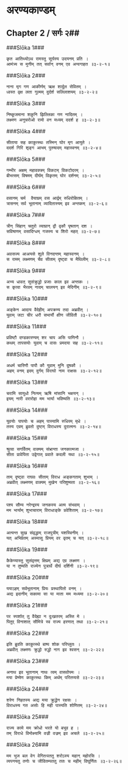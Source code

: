 अरण्यकाण्डम्
===============================


## Chapter 2  / सर्गः २##


###Slōka 1###


    कृत आतिथ्योऽथ रामस्तु सूर्यस्य उदयनम् प्रति ।
    आमंत्र्य स मुनीम् तत् सर्वान् वनम् एव अन्वगाहत ॥३-२-१॥


###Slōka 2###


    नाना मृग गण आकीर्णम् ऋक्ष शार्दूल सेवितम् ।
    ध्वस्त वृक्ष लता गुल्मम् दुर्दर्श सलिलाशयम् ॥३-२-२॥


###Slōka 3###


    निष्कूजमाना शकुनि झिल्लिका गण नादितम् ।
    लक्ष्मण अनुचरोओ रामो वन मध्यम् ददर्श ह ॥३-२-३॥


###Slōka 4###


    सीताया सह काकुत्स्थः तस्मिन् घोर मृग आयुते ।
    ददर्श गिरि शृङ्ग आभम् पुरुषादम् महास्वनम् ॥३-२-४॥


###Slōka 5###


    गम्भीर अक्षम् महावक्त्रम् विकटम् विकटोदरम् ।
    बीभत्सम् विषमम् दीर्घम् विकृतम् घोर दर्शनम् ॥३-२-५॥


###Slōka 6###


    वसानम् चर्म  वैयाघ्रम् वस आर्द्रम् रुधिरोक्षितम् ।
    त्रासनम् सर्व भूतानाम् व्यादितास्यम् इव अन्तकम् ॥३-२-६॥


###Slōka 7###


    त्रीन् सिंहान् चतुरो व्याघ्रान् द्वौ वृकौ पृषतान् दश ।
    सविषाणम् वसादिग्धम् गजस्य च शिरो महत् ॥३-२-७॥


###Slōka 8###


    अवसज्य आअयसे शूले विनदन्तम् महास्वनम् ।
    स रामम् लक्ष्मणम् चैव सीताम् दृष्ट्वा च मैथिलीम् ॥३-२-८॥


###Slōka 9###


    अभ्य धावत् सुसंक्रुद्धो प्रजाः काल इव अन्तकः ।
    स कृत्वा भैरवम् नादम् चालयन् इव मेदिनीम् ॥३-२-९॥


###Slōka 10###


    अङ्केन आदाय वैदेहीम् अपक्रम्य तदा अब्रवीत् ।
    युवाम् जटा चीर धरौ सभार्यौ क्षीण जीवितौ ॥३-२-१०॥


###Slōka 11###


    प्रविष्टौ दण्डकारण्यम् शर चाप असि पाणिनौ ।
    कथम् तापसयोः युवाम् च वासः प्रमदया सह ॥३-२-११॥


###Slōka 12###


    अधर्म चारिणौ पापौ कौ युवाम् मुनि दूषकौ ।
    अहम् वनम् इदम् दुर्गम् विराघो नाम राक्षसः ॥३-२-१२॥


###Slōka 13###


    चरामि सायुधो नित्यम् ऋषि मांसानि भक्षयन् ।
    इयम् नारी वरारोहा मम भार्या भविष्यति ॥३-२-१३॥


###Slōka 14###


    युवयोः पापयोः च अहम् पास्यामि रुधिरम् मृधे ।
    तस्य एवम् ब्रुवतो दुष्टम् विराधस्य दुरात्मनः ॥३-२-१४॥


###Slōka 15###


    श्रुत्वा सगर्वितम् वाक्यम् संभ्रान्ता जनकात्मजा ।
    सीता प्रावेपिता उद्वेगात् प्रवाते कदली यथा ॥३-२-१५॥


###Slōka 16###


    ताम् दृष्ट्वा राघवः सीताम् विराध अङ्कगताम् शुभाम् ।
    अब्रवीत् लक्ष्मणम् वाक्यम् मुखेन परिशुष्यता ॥३-२-१६॥


###Slōka 17###


    पश्य सौम्य नरेन्द्रस्य जनकस्य अत्म संभवाम् ।
    मम भार्याम् शुभाचाराम् विराधाङ्के प्रवेशिताम् ॥३-२-१७॥


###Slōka 18###


    अत्यन्त सुख संवृद्धाम् राजपुत्रीम् यशस्विनीम् ।
    यत् अभिप्रेतम् अस्मासु प्रियम् वर वृतम् च यत् ॥३-२-१८॥


###Slōka 19###


    कैकेय्यास्तु सुसंवृत्तम् क्षिप्रम् अद्य एव लक्ष्मण ।
    या न तुष्यति राज्येन पुत्रार्थे दीर्घ दर्शिनी ॥३-२-१९॥


###Slōka 20###


    ययाऽहम् सर्वभूतानाम् प्रियः प्रस्थापितो वनम् ।
    अद्य इदानीम् सकामा सा या माता मम मध्यमा ॥३-२-२०॥


###Slōka 21###


    पर स्पर्शात् तु वैदेह्या न दुःखतरम् अस्ति मे ।
    पितुर् विनाशात् सौमित्रे स्व राज्य हरणात् तथा ॥३-२-२१॥


###Slōka 22###


    इति ब्रुवति काकुत्स्थे बाष्प शोक परिप्लुतः ।
    अब्रवीत् लक्ष्मणः क्रुद्धो रुद्धो नाग इव श्वसन् ॥३-२-२२॥


###Slōka 23###


    अनाथ इव भूतानाम् नाथः त्वम् वासवोपमः ।
    मया प्रेष्येण काकुत्स्थः किम् अर्थम् परितप्यसे ॥३-२-२३॥


###Slōka 24###


    शरेण निहतस्य अद्य मया क्रुद्धेन रक्षसः ।
    विराधस्य गत असोः हि मही पास्यति शोणितम् ॥३-२-२४॥


###Slōka 25###


    राज्य कामे मम क्रोधो भरते यो बभूव ह ।
    तम् विराधे विमोक्ष्यामि वज्री वज्रम् इव अचले ॥३-२-२५॥


###Slōka 26###


    मम भुज बल वेग वेगितःपततु शरोऽस्य महान् महोरसि ।
    व्यपनयतु तनोः च जीवितम्पततु ततः च महीम् विघूर्णितः ॥३-२-२६॥


